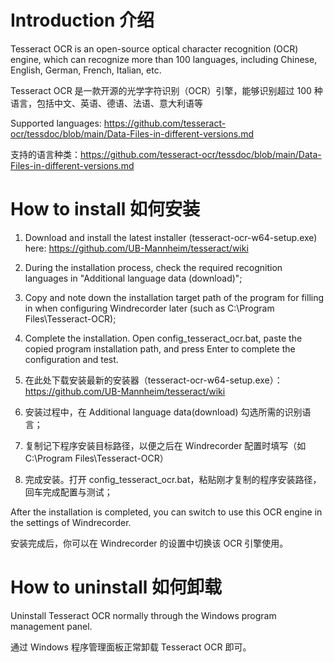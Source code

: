 # Introduction 介绍

Tesseract OCR is an open-source optical character recognition (OCR) engine, which can recognize more than 100 languages, including Chinese, English, German, French, Italian, etc.

Tesseract OCR 是一款开源的光学字符识别（OCR）引擎，能够识别超过 100 种语言，包括中文、英语、德语、法语、意大利语等

Supported languages: https://github.com/tesseract-ocr/tessdoc/blob/main/Data-Files-in-different-versions.md

支持的语言种类：https://github.com/tesseract-ocr/tessdoc/blob/main/Data-Files-in-different-versions.md



# How to install 如何安装

1. Download and install the latest installer (tesseract-ocr-w64-setup.exe) here: https://github.com/UB-Mannheim/tesseract/wiki
2. During the installation process, check the required recognition languages in "Additional language data (download)";
3. Copy and note down the installation target path of the program for filling in when configuring Windrecorder later (such as C:\Program Files\Tesseract-OCR);
4. Complete the installation. Open config_tesseract_ocr.bat, paste the copied program installation path, and press Enter to complete the configuration and test.

1. 在此处下载安装最新的安装器（tesseract-ocr-w64-setup.exe）： https://github.com/UB-Mannheim/tesseract/wiki
2. 安装过程中，在 Additional language data(download) 勾选所需的识别语言；
3. 复制记下程序安装目标路径，以便之后在 Windrecorder 配置时填写（如 C:\Program Files\Tesseract-OCR）
4. 完成安装。打开 config_tesseract_ocr.bat，粘贴刚才复制的程序安装路径，回车完成配置与测试；


After the installation is completed, you can switch to use this OCR engine in the settings of Windrecorder.

安装完成后，你可以在 Windrecorder 的设置中切换该 OCR 引擎使用。

# How to uninstall 如何卸载

Uninstall Tesseract OCR normally through the Windows program management panel.

通过 Windows 程序管理面板正常卸载 Tesseract OCR 即可。